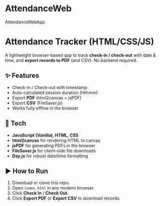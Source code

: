 # AttendanceWeb
AttendanceWebApp
# Attendance Tracker (HTML/CSS/JS)

A lightweight browser-based app to track **check-in / check-out** with date & time, and **export records to PDF** (and CSV). No backend required.

## ✨ Features
- Check-in / Check-out with timestamp
- Auto-calculated session duration (HH:mm)
- Export **PDF** (html2canvas + jsPDF)
- Export **CSV** (FileSaver.js)
- Works fully offline in the browser

## 🧰 Tech
- **JavaScript (Vanilla), HTML, CSS**
- **html2canvas** for rendering HTML to canvas  
- **jsPDF** for generating PDFs in the browser  
- **FileSaver.js** for client-side file downloads  
- **Day.js** for robust date/time formatting

## ▶️ How to Run
1. Download or clone this repo.
2. Open `index.html` in any modern browser.
3. Click **Check In** / **Check Out**.  
4. Click **Export PDF** or **Export CSV** to download records.





